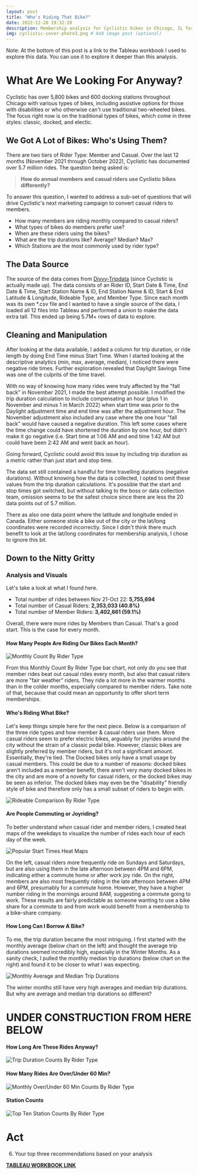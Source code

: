 ```yaml
---
layout: post
title: "Who's Riding That Bike?"
date: 2022-12-28 19:32:20
description: Membership analysis for Cyclistic bikes in Chicago, IL for Google Data Analytics Certificate.
img: cyclistic-cover-photo3.png # Add image post (optional)
---
```

Note: At the bottom of this post is a link to the Tableau workbook I used to explore this data. You can use it to explore it deeper than this analysis.

# What Are We Looking For Anyway?
Cyclistic has over 5,800 bikes and 600 docking stations throughout Chicago with various types of bikes, including assistive options for those with disabilities or who otherwise can't use traditional two-wheeled bikes. The focus right now is on the traditional types of bikes, which come in three styles: classic, docked, and electic.

## We Got A Lot of Bikes: Who's Using Them?
There are two tiers of Rider Type: Member and Casual. Over the last 12 months (November 2021 through October 2022), Cyclistic has documented over 5.7 million rides. The question being asked is:

>**How do annual members and casual riders use Cyclistic bikes differently?**

To answer this question, I wanted to address a sub-set of questions that will drive Cyclistic's next marketing campaign to convert casual riders to members.
* How many members are riding monthly compared to casual riders?
* What types of bikes do members prefer use?
* When are these riders using the bikes?
* What are the trip durations like? Average? Median? Max?
* Which Stations are the most commonly used by rider type?

## The Data Source
The source of the data comes from [Divvy-Tripdata][Data-Source] (since Cyclistic is actually made up). The data consists of an Rider ID, Start Date & Time, End Date & Time, Start Station Name & ID, End Station Name & ID, Start & End Latitude & Longitude, Rideable Type, and Member Type. Since each month was its own *.csv file and I wanted to have a single source of the data, I loaded all 12 files into Tableau and performed a union to make the data extra tall. This ended up being 5.7M+ rows of data to explore.

## Cleaning and Manipulation
After looking at the data available, I added a column for trip duration, or ride length by doing End Time minus Start Time. When I started looking at the descriptive analytics (min, max, average, median), I noticed there were negative ride times. Further exploration revealed that Daylight Savings Time was one of the culprits of the time travel. 

With no way of knowing how many rides were truly affected by the "fall back" in November 2021, I made the best attempt possible. I modified the trip duration calculation to include compensating an hour (plus 1 in November and minus 1 in March 2022) when start time was prior to the Daylight adjustment time and end time was after the adjustment hour. The November adjustment also included any case where the one hour "fall back" would have caused a negative duration. This left some cases where the time change could have shortened the duration by one hour, but didn't make it go negative (i.e. Start time at 1:06 AM and end time 1:42 AM but could have been 2:42 AM and went back an hour). 

Going forward, Cyclistic could avoid this issue by including trip duration as a metric rather than just start and stop time. 

The data set still contained a handful for time travelling durations (negative durations). Without knowing how the data is collected, I opted to omit these values from the trip duration calculations. It's possible that the start and stop times got switched, but without talking to the boss or data collection team, omission seems to be the safest choice since there are less the 20 data points out of 5.7 million. 

There as also one data point where the latitude and longitude ended in Canada. Either someone stole a bike out of the city or the lat/long coordinates were recorded incorrectly. Since I didn't think there much benefit to look at the lat/long coordinates for membership analysis, I chose to ignore this bit.

## Down to the Nitty Gritty
### Analysis and Visuals
Let's take a look at what I found here. 
* Total number of rides between Nov 21-Oct 22: **5,755,694**
* Total number of Casual Riders: **2,353,033 (40.8%)**
* Total number of Member Riders: **3,402,661 (59.1%)**

Overall, there were more rides by Members than Casual. That's a good start. This is the case for every month. 

#### How Many People Are Riding Our Bikes Each Month?

![Monthly Count By Rider Type]({{site.baseurl}}/assets/img/cyclistic-Monthly-Count-By-Rider-Type.png)

From this Monthly Count By Rider Type bar chart, not only do you see that member rides beat out casual rides every month, but also that casual riders are more "fair weather" riders. They ride a lot more in the warmer months than in the colder months, especially compared to member riders. Take note of that, because that could mean an opportunity to offer short term memberships.

#### Who's Riding What Bike?

Let's keep things simple here for the next piece. Below is a comparison of the three ride types and how member & casual riders use them. More casual riders seem to prefer electric bikes, arguably for joyrides around the city without the strain of a classic pedal bike. However, classic bikes are slightly preferred by member riders, but it's not a significant amount. Essentially, they're tied. The Docked bikes only have a small usage by casual members. This could be due to a number of reasons: docked bikes aren't included as a member benefit, there aren't very many docked bikes in the city and are more of a novelty for casual riders, or the docked bikes may be seen as inferior. The docked bikes may even be the "disability" friendly style of bike and therefore only has a small subset of riders to begin with. 

![Rideable Comparison By Rider Type]({{site.baseurl}}/assets/img/cyclistic-Rideable-By-Rider-Type.png)

#### Are People Commuting or Joyriding?

To better understand *when* casual rider and member riders, I created heat maps of the weekdays to visualize the number of rides each hour of each day of the week. 

![Popular Start Times Heat Maps]({{site.baseurl}}/assets/img/cyclistic-Popular-Start-Times-Heat-Maps.png)

On the left, casual riders more frequently ride on Sundays and Saturdays, but are also using them in the late afternoon between 4PM and 6PM, indicating either a commute home or after work joy ride. On the right, members are also most frequently riding in the late afternoon between 4PM and 6PM, presumably for a commute home. However, they have a higher number riding in the mornings around 8AM, suggesting a commute going to work. These results are fairly predictable as someone wanting to use a bike share for a commute to and from work would benefit from a membership to a bike-share company. 

#### How Long Can I Borrow A Bike?

To me, the trip duration became the most intriguing. I first started with the monthly average (below chart on the left) and thought the average trip durations seemed incredibly high, especially in the Winter Months. As a sanity check, I pulled the monthly median trip durations (below chart on the right) and found it to be closer to what I was expecting. 

![Monthly Average and Median Trip Durations]({{site.baseurl}}/assets/img/cyclistic-Avg-and-Med-Trip-Durations.png)

The winter months still have very high averages and median trip durations. But why are average and median trip durations so different? 

# UNDER CONSTRUCTION FROM HERE BELOW

#### How Long Are These Rides Anyway?

![Trip Duration Counts By Rider Type]({{site.baseurl}}/assets/img/cyclistic-Trip-Duration-By-Rider-Type.png)

#### How Many Rides Are Over/Under 60 Min?

![Monthly Over/Under 60 Min Counts By Rider Type]({{site.baseurl}}/assets/img/cyclistic-Rides-Over-Under-60-Min.png)

#### Station Counts

![Top Ten Station Counts By Rider Type]({{site.baseurl}}/assets/img/cyclistic-Top-Ten-Start-End-Stations.png)


# Act
6. Your top three recommendations based on your analysis


[**TABLEAU WORKBOOK LINK**][tableau-link]

[Data-Source]: https://divvy-tripdata.s3.amazonaws.com/index.html
[tableau-link]: https://public.tableau.com/views/CyclisticTripDataCaseStudy/MonthCountofRiderTypeDash?:language=en-US&:display_count=n&:origin=viz_share_link